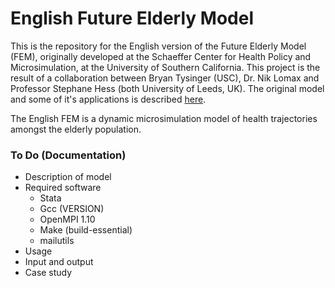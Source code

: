 # English Future Elderly Model

This is the repository for the English version of the Future Elderly Model (FEM), originally developed at the Schaeffer Center for Health Policy and Microsimulation, at the University of Southern California. This project is the result of a collaboration between Bryan Tysinger (USC), Dr. Nik Lomax and Professor Stephane Hess (both University of Leeds, UK). The original model and some of it's applications is described [here](https://healthpolicy.usc.edu/future-elderly-model/). 

The English FEM is a dynamic microsimulation model of health trajectories amongst the elderly population. 

### To Do (Documentation)
* Description of model
* Required software
	* Stata
	* Gcc (VERSION)
	* OpenMPI 1.10
	* Make (build-essential)
	* mailutils
* Usage
* Input and output
* Case study